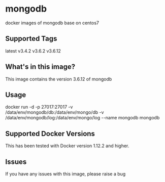# mongodb
docker images of mongodb base on centos7

## Supported Tags
latest
v3.4.2
v3.6.2
v3.6.12

## What's in this image?
This image contains the version 3.6.12 of mongodb

## Usage
docker run -d -p 27017:27017 -v /data/env/mongodb/db:/data/env/mongo/db -v /data/env/mongodb/log:/data/env/mongo/log --name mongodb mongodb

## Supported Docker Versions
This has been tested with Docker version 1.12.2 and higher.

## Issues
If you have any issues with this image, please raise a bug
